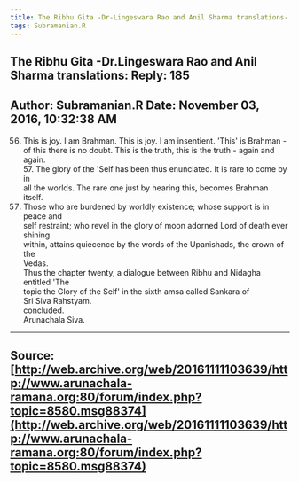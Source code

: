 ```yaml
--- 
title: The Ribhu Gita -Dr-Lingeswara Rao and Anil Sharma translations- Reply- 185   
tags: Subramanian.R  
---  
```

##  The Ribhu Gita -Dr.Lingeswara Rao and Anil Sharma translations: Reply: 185  
Author: Subramanian.R       Date: November 03, 2016, 10:32:38 AM  
---  
56. This is joy. I am Brahman. This is joy. I am insentient. 'This' is Brahman -   
of this there is no doubt. This is the truth, this is the truth - again and  
again.   
57\. The glory of the 'Self has been thus enunciated. It is rare to come by in  
all the worlds. The rare one just by hearing this, becomes Brahman itself.   
58. Those who are burdened by worldly existence; whose support is in peace and   
self restraint; who revel in the glory of moon adorned Lord of death ever  
shining   
within, attains quiecence by the words of the Upanishads, the crown of the  
Vedas.   
Thus the chapter twenty, a dialogue between Ribhu and Nidagha entitled 'The  
topic the Glory of the Self' in the sixth amsa called Sankara of  
Sri Siva Rahstyam.   
concluded.   
Arunachala Siva.
 ---  
Source:[http://web.archive.org/web/20161111103639/http://www.arunachala-ramana.org:80/forum/index.php?topic=8580.msg88374](http://web.archive.org/web/20161111103639/http://www.arunachala-ramana.org:80/forum/index.php?topic=8580.msg88374)   
---  


